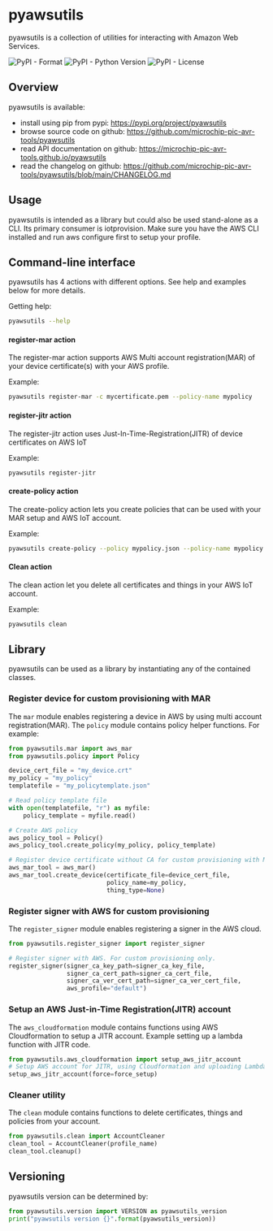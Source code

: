 # pyawsutils
pyawsutils is a collection of utilities for interacting with Amazon Web Services.

![PyPI - Format](https://img.shields.io/pypi/format/pyawsutils)
![PyPI - Python Version](https://img.shields.io/pypi/pyversions/pyawsutils)
![PyPI - License](https://img.shields.io/pypi/l/pyawsutils)

## Overview
pyawsutils is available:

* install using pip from pypi: https://pypi.org/project/pyawsutils
* browse source code on github: https://github.com/microchip-pic-avr-tools/pyawsutils
* read API documentation on github: https://microchip-pic-avr-tools.github.io/pyawsutils
* read the changelog on github: https://github.com/microchip-pic-avr-tools/pyawsutils/blob/main/CHANGELOG.md

## Usage
pyawsutils is intended as a library but could also be used stand-alone as a CLI. Its primary consumer is iotprovision.
Make sure you have the AWS CLI installed and run aws configure first to setup your profile.

## Command-line interface
pyawsutils has 4 actions with different options. See help and examples below for more details. 

Getting help:
```bash
pyawsutils --help
```

#### register-mar action
The register-mar action supports AWS Multi account registration(MAR) of your device certificate(s) with your AWS profile.  

Example:
```bash
pyawsutils register-mar -c mycertificate.pem --policy-name mypolicy
```

#### register-jitr action
The register-jitr action uses Just-In-Time-Registration(JITR) of device certificates on AWS IoT

Example:
```bash
pyawsutils register-jitr
```

#### create-policy action
The create-policy action lets you create policies that can be used with your MAR setup and AWS IoT account.

Example:
```bash
pyawsutils create-policy --policy mypolicy.json --policy-name mypolicy
```

#### Clean action
The clean action let you delete all certificates and things in your AWS IoT account.  

Example:
```bash
pyawsutils clean  
```


## Library
pyawsutils can be used as a library by instantiating any of the contained classes.


### Register device for custom provisioning with MAR
The `mar` module enables registering a device in AWS by using multi account registration(MAR). The `policy` module contains policy helper functions. For example:

```python
from pyawsutils.mar import aws_mar
from pyawsutils.policy import Policy

device_cert_file = "my_device.crt"
my_policy = "my_policy"
templatefile = "my_policytemplate.json"

# Read policy template file
with open(templatefile, "r") as myfile:
    policy_template = myfile.read()

# Create AWS policy
aws_policy_tool = Policy()
aws_policy_tool.create_policy(my_policy, policy_template)

# Register device certificate without CA for custom provisioning with MAR.
aws_mar_tool = aws_mar()
aws_mar_tool.create_device(certificate_file=device_cert_file,
                           policy_name=my_policy,
                           thing_type=None)
```

### Register signer with AWS for custom provisioning
The `register_signer` module enables registering a signer in the AWS cloud.

```python
from pyawsutils.register_signer import register_signer

# Register signer with AWS. For custom provisioning only.
register_signer(signer_ca_key_path=signer_ca_key_file,
                signer_ca_cert_path=signer_ca_cert_file,
                signer_ca_ver_cert_path=signer_ca_ver_cert_file,
                aws_profile="default")
```

### Setup an AWS Just-in-Time Registration(JITR) account
The `aws_cloudformation` module contains functions using AWS Cloudformation to setup a JITR account. Example setting up a lambda function with JITR code.

```python
from pyawsutils.aws_cloudformation import setup_aws_jitr_account
# Setup AWS account for JITR, using Cloudformation and uploading Lambda pack with JITR code
setup_aws_jitr_account(force=force_setup)
```

### Cleaner utility
The `clean` module contains functions to delete certificates, things and policies from your account. 

```python
from pyawsutils.clean import AccountCleaner
clean_tool = AccountCleaner(profile_name)
clean_tool.cleanup()
```

## Versioning
pyawsutils version can be determined by:
```python
from pyawsutils.version import VERSION as pyawsutils_version
print("pyawsutils version {}".format(pyawsutils_version))
```